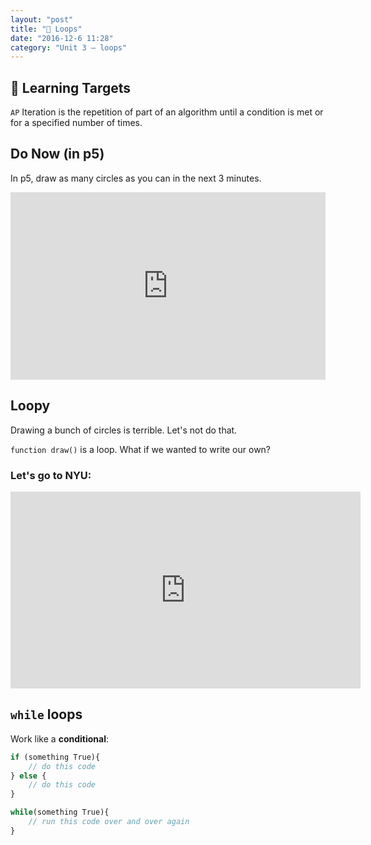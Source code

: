 ```yaml
---
layout: "post"
title: "🔁 Loops"
date: "2016-12-6 11:28"
category: "Unit 3 – loops"
---
```


## 🎯 Learning Targets
`AP` Iteration is the repetition of part of an algorithm until a condition is met or for a specified number of times.

## Do Now (in p5)
In p5, draw as many circles as you can in the next 3 minutes.

<iframe src="http://alpha.editor.p5js.org/embed/ByWSpbQQe" width = "100%" height = "300px;" style="border:none;"></iframe>

## Loopy
Drawing a bunch of circles is terrible. Let's not do that.

<script type="text/p5" data-autoplay data-preview-width="300" data-preview-height="">
function setup() {
  createCanvas(windowWidth,windowHeight);
}

function draw() {
  x = 50;
  while(x<windowWidth){
    ellipse(x,50,50,50);
    x = x + 50;
  }
}
</script>

`function draw()` is a loop. What if we wanted to write our own?

### Let's go to NYU:

<iframe width="560" height="315" src="https://www.youtube.com/embed/cnRD9o6odjk" frameborder="0" allowfullscreen></iframe>

## `while` loops

Work like a **conditional**:

```javascript
if (something True){
    // do this code
} else {
    // do this code
}
```

```js
while(something True){
    // run this code over and over again
}
```
